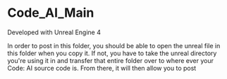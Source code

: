 # Code_AI_Main

Developed with Unreal Engine 4

In order to post in this folder, you should be able to open the unreal file in this folder when you copy it. If not, you have to take the unreal directory you're using it in and transfer that entire folder over to where ever your Code: AI source code is. From there, it will then allow you to post
